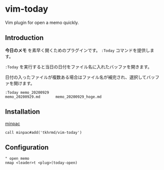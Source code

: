 # vim-today
Vim plugin for open a memo quickly.

## Introduction

**今日のメモ** を素早く開くためのプラグインです。 `:Today` コマンドを提供します。

`:Today` を実行すると当日の日付をファイル名に入れたバッファを開きます。

日付の入ったファイルが複数ある場合はファイル名が補完され、選択してバッファを開けます。

```
:Today memo_20200929
memo_20200929.md       memo_20200929_hoge.md
```

## Installation

[minpac](https://github.com/k-takata/minpac)

```
call minpac#add('tkhrmd/vim-today')
```

## Configuration

```
" open memo
nmap <leader>t <plug>(today-open)
```
